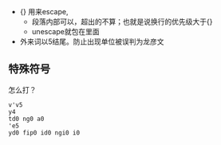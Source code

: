 - {} 用来escape,
  - 段落内部可以，超出的不算；也就是说换行的优先级大于{}
  - unescape就包在里面
- 外来词以5结尾。防止出现单位被误判为龙彦文

## 特殊符号
怎么打？
```
v'v5
y4
td0 ng0 a0
'e5
yd0 fip0 id0 ngi0 i0
```